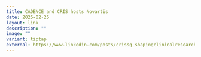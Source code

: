 ```yaml
---
title: CADENCE and CRIS hosts Novartis
date: 2025-02-25
layout: link
description: ""
image: ""
variant: tiptap
external: https://www.linkedin.com/posts/crissg_shapingclinicalresearch-cris-collaboration-activity-7299632022581325825-oYve?utm_source=share&utm_medium=member_desktop&rcm=ACoAACRtZjABKScNvtqG_KL9N-hTgoH35zmLiks
---
```

